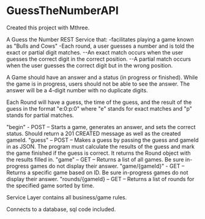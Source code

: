 # GuessTheNumberAPI
Created this project with Mthree.

A Guess the Number REST Service that:
-facilitates playing a game known as "Bulls and Cows"
-Each round, a user guesses a number and is told the exact or partial digit matches.
--An exact match occurs when the user guesses the correct digit in the correct position.
--A partial match occurs when the user guesses the correct digit but in the wrong position.

A Game should have an answer and a status (in progress or finished). While the game is in progress, users should not be able to see the answer. 
The answer will be a 4-digit number with no duplicate digits.

Each Round will have a guess, the time of the guess, and the result of the guess in the format "e:0:p:0" where "e" stands for exact matches and "p" stands for partial matches.

"begin" - POST – Starts a game, generates an answer, and sets the correct status. Should return a 201 CREATED message as well as the created gameId.
"guess" – POST – Makes a guess by passing the guess and gameId in as JSON. The program must calculate the results of the guess and mark the game finished if the guess is correct. 
 It returns the Round object with the results filled in.
"game" – GET – Returns a list of all games. Be sure in-progress games do not display their answer.
"game/{gameId}" - GET – Returns a specific game based on ID. Be sure in-progress games do not display their answer.
"rounds/{gameId} – GET – Returns a list of rounds for the specified game sorted by time.

Service Layer contains all business/game rules.

Connects to a database, sql code included.
